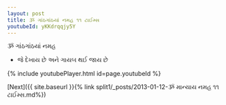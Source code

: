 ```yaml
---
layout: post
title: ૐ ગાંઠગાંઠયાં નમહ ૧૧ ટાઈમ્સ
youtubeId: yKKdrqqjy5Y
---
```

 
 
 ૐ ગાંઠગાંઠયાં નમહ  
 
 -  જે દેખાય છે અને ગાયબ થઈ જાય છે 
 
  
 
  
 
 
 
 
 
 


{% include youtubePlayer.html id=page.youtubeId %}
 
[Next]({{ site.baseurl }}{% link  split1/_posts/2013-01-12-ૐ માન્યાય નમહ ૧૧ ટાઈમ્સ.md%})
 
